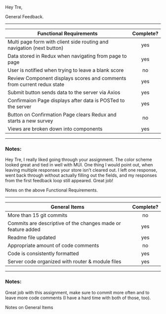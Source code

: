 Hey Tre,

General Feedback.

---
| Functional Requirements | Complete? |
| --- | :---: |
| Multi page form with client side routing and navigation (next button) | yes |
| Data stored in Redux when navigating from page to page | yes |
| User is notified when trying to leave a blank score | no |
| Review Component displays scores and comments from current redux state | yes |
| Submit button sends data to the server via Axios | yes |
| Confirmaion Page displays after data is POSTed to the server | yes |
| Button on Confirmation Page clears Redux and starts a new survey | no |
| Views are broken down into components | yes |

---
### Notes:

Hey Tre, I really liked going through your assignment. The color scheme looked great and tied in well with MUI. One thing I would point out, when leaving multiple responses your store isn't cleared out. I left one response, went back through without actually filling out the fields, and my responses from the first feedback loop still appeared. Great job!

Notes on the above Functional Requirements.

---
| General Items | Complete? |
| --- | :---: |
| More than 15 git commits | no |
| Commits are descriptive of the changes made or feature added | yes |
| Readme file updated | yes |
| Appropriate amount of code comments | no |
| Code is consistently formatted | yes |
| Server code organized with router & module files | yes |

---
### Notes:

Great job with this assignment, make sure to commit more often and to leave more code comments (I have a hard time with both of those, too).

Notes on General Items
